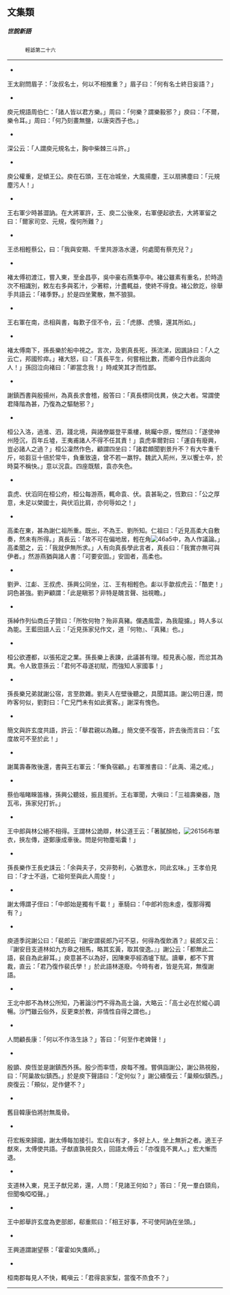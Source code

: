 

## 文集類

##### 世說新語
　　　`輕詆第二十六`

* * *

*
王太尉問眉子：「汝叔名士，何以不相推重？」眉子曰：「何有名士終日妄語？」

*
庾元規語周伯仁：「諸人皆以君方樂。」周曰：「何樂？謂樂毅邪？」庾曰：「不爾，樂令耳。」周曰：「何乃刻畫無鹽，以唐突西子也。」

*
深公云：「人謂庾元規名士，胸中柴棘三斗許。」

*
庾公權重，足傾王公。庾在石頭，王在冶城坐，大風揚塵，王以扇拂塵曰：「元規塵污人！」

*
王右軍少時甚澀訥。在大將軍許，王、庾二公後來，右軍便起欲去，大將軍留之曰：「爾家司空、元規，復何所難？」

*
王丞相輕蔡公，曰：「我與安期、千里共游洛水邊，何處聞有蔡充兒？」

*
褚太傅初渡江，嘗入東，至金昌亭，吳中豪右燕集亭中。褚公雖素有重名，於時造次不相識別，敕左右多與茗汁，少著粽，汁盡輒益，使終不得食。褚公飲訖，徐舉手共語云：「褚季野。」於是四坐驚散，無不狼狽。

*
王右軍在南，丞相與書，每歎子侄不令，云：「虎豚、虎犢，還其所如。」

*
褚太傅南下，孫長樂於船中視之。言次，及劉真長死，孫流涕，因諷詠曰：「人之云亡，邦國殄瘁。」褚大怒，曰：「真長平生，何嘗相比數，而卿今日作此面向人！」孫回泣向褚曰：「卿當念我！」時咸笑其才而性鄙。

*
謝鎮西書與殷揚州，為真長求會稽，殷答曰：「真長標同伐異，俠之大者。常謂使君降階為甚，乃復為之驅馳邪？」

*
桓公入洛，過淮、泗，踐北境，與諸僚屬登平乘樓，眺矚中原，慨然曰：「遂使神州陸沉，百年丘墟，王夷甫諸人不得不任其責！」袁虎率爾對曰：「運自有廢興，豈必諸人之過？」桓公凜然作色，顧謂四坐曰：「諸君頗聞劉景升不？有大牛重千斤，啖芻豆十倍於常牛，負重致遠，曾不若一羸牸。魏武入荊州，烹以饗士卒，於時莫不稱快。」意以況袁。四座既駭，袁亦失色。

*
袁虎、伏滔同在桓公府，桓公每游燕，輒命袁、伏。袁甚恥之，恆歎曰：「公之厚意，未足以榮國士，與伏滔比肩，亦何辱如之！」

*
高柔在東，甚為謝仁祖所重。既出，不為王、劉所知。仁祖曰：「近見高柔大自敷奏，然未有所得。」真長云：「故不可在偏地居，輕在角![46a5](../../imgs/46a5.gif)中，為人作議論。」高柔聞之，云：「我就伊無所求。」人有向真長學此言者，真長曰：「我實亦無可與伊者。」然游燕猶與諸人書：「可要安固。」安固者，高柔也。

*
劉尹、江虨、王叔虎、孫興公同坐，江、王有相輕色。虨以手歙叔虎云：「酷吏！」詞色甚強。劉尹顧謂：「此是瞋邪？非特是醜言聲、拙視瞻。」

*
孫綽作列仙商丘子贊曰：「所牧何物？殆非真豬。儻遇風雲，為我龍攄。」時人多以為能。王藍田語人云：「近見孫家兒作文，道『何物』、『真豬』也。」

*
桓公欲遷都，以張拓定之業。孫長樂上表諫，此議甚有理。桓見表心服，而忿其為異。令人致意孫云：「君何不尋遂初賦，而強知人家國事！」

*
孫長樂兄弟就謝公宿，言至款雜。劉夫人在壁後聽之，具聞其語。謝公明日還，問昨客何似，劉對曰：「亡兄門未有如此賓客。」謝深有愧色。

*
簡文與許玄度共語，許云：「舉君親以為難。」簡文便不復答，許去後而言曰：「玄度故可不至於此！」

*
謝萬壽春敗後還，書與王右軍云：「慚負宿顧。」右軍推書曰：「此禹、湯之戒。」

*
蔡伯喈睹睞笛椽，孫興公聽妓，振且擺折。王右軍聞，大嗔曰：「三祖壽樂器，虺瓦弔，孫家兒打折。」

*
王中郎與林公絕不相得。王謂林公詭辯，林公道王云：「著膩顏帢，![26156](../../imgs/26156.gif)布單衣，挾左傳，逐鄭康成車後。問是何物塵垢囊！」

*
孫長樂作王長史誄云：「余與夫子，交非勢利，心猶澄水，同此玄味。」王孝伯見曰：「才士不遜，亡祖何至與此人周旋！」

*
謝太傅謂子侄曰：「中郎始是獨有千載！」車騎曰：「中郎衿抱未虛，復那得獨有？」

*
庾道季詫謝公曰：「裴郎云『謝安謂裴郎乃可不惡，何得為復飲酒？』裴郎又云：『謝安目支道林如九方皋之相馬，略其玄黃，取其俊逸。』」謝公云：「都無此二語，裴自為此辭耳。」庾意甚不以為好，因陳東亭經酒壚下賦。讀畢，都不下賞裁，直云：「君乃復作裴氏學！」於此語林遂廢。今時有者，皆是先寫，無復謝語。

*
王北中郎不為林公所知，乃著論沙門不得為高士論，大略云：「高士必在於縱心調暢。沙門雖云俗外，反更束於教，非情性自得之謂也。」

*
人問顧長康：「何以不作洛生詠？」答曰：「何至作老婢聲！」

*
殷顗、庾恆並是謝鎮西外孫。殷少而率悟，庾每不推。嘗俱詣謝公，謝公熟視殷，曰：「阿巢故似鎮西。」於是庾下聲語曰：「定何似？」謝公續復云：「巢頰似鎮西。」庾復云：「頰似，足作健不？」

*
舊目韓康伯將肘無風骨。

*
苻宏叛來歸國，謝太傅每加接引。宏自以有才，多好上人，坐上無折之者。適王子猷來，太傅使共語。子猷直孰視良久，回語太傅云：「亦復竟不異人。」宏大慚而退。

*
支道林入東，見王子猷兄弟，還，人問：「見諸王何如？」答曰：「見一羣白頸烏，但聞喚啞啞聲。」

*
王中郎舉許玄度為吏部郎，郗重熙曰：「相王好事，不可使阿訥在坐頭。」

*
王興道謂謝望蔡：「霍霍如失鷹師。」

*
桓南郡每見人不快，輒嗔云：「君得哀家梨，當復不烝食不？」

* * *

